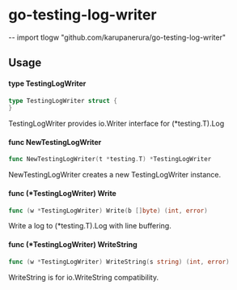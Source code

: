 # go-testing-log-writer

--
    import tlogw "github.com/karupanerura/go-testing-log-writer"


## Usage

#### type TestingLogWriter

```go
type TestingLogWriter struct {
}
```

TestingLogWriter provides io.Writer interface for (*testing.T).Log

#### func  NewTestingLogWriter

```go
func NewTestingLogWriter(t *testing.T) *TestingLogWriter
```
NewTestingLogWriter creates a new TestingLogWriter instance.

#### func (*TestingLogWriter) Write

```go
func (w *TestingLogWriter) Write(b []byte) (int, error)
```
Write a log to (*testing.T).Log with line buffering.

#### func (*TestingLogWriter) WriteString

```go
func (w *TestingLogWriter) WriteString(s string) (int, error)
```
WriteString is for io.WriteString compatibility.
